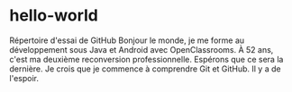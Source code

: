 # hello-world
Répertoire d'essai de GitHub
Bonjour le monde, je me forme au développement sous Java et Android avec OpenClassrooms.
À 52 ans, c'est ma deuxième reconversion professionnelle. Espérons que ce sera la dernière.
Je crois que je  commence à comprendre Git et GitHub. Il y a de l'espoir.

